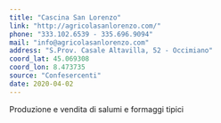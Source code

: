 ```yaml
---
title: "Cascina San Lorenzo"
link: "http://agricolasanlorenzo.com/"
phone: "333.102.6539 - 335.696.9094"
mail: "info@agricolasanlorenzo.com"
address: "S.Prov. Casale Altavilla, 52 - Occimiano"
coord_lat: 45.069308
coord_lon: 8.473735
source: "Confesercenti"
date: 2020-04-02
---
```


Produzione e vendita di salumi e formaggi tipici
